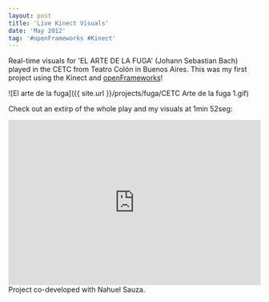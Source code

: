 ```yaml
---
layout: post
title: 'Live Kinect Visuals'
date: 'May 2012'
tag: '#openFrameworks #Kinect'
---
```

Real-time visuals for 'EL ARTE DE LA FUGA' (Johann Sebastian Bach) played in the CETC from Teatro Colón in Buenos Aires. This was my first project using the Kinect and [openFrameworks](http://openframeworks.cc/)!

![El arte de la fuga]({{ site.url }}/projects/fuga/CETC Arte de la fuga 1.gif)

Check out an extirp of the whole play and my visuals at 1min 52seg:
<iframe width="100%" height="330" src="https://www.youtube.com/embed/-cwmNcLTn6g?start=112&end=133" frameborder="0" allowfullscreen></iframe>
Project co-developed with Nahuel Sauza.
